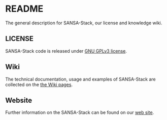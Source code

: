 # README
The general description for SANSA-Stack, our license and knowledge wiki.

## LICENSE
SANSA-Stack code is released under [GNU GPLv3 license](./LICENSE).

## Wiki
The technical documentation, usage and examples of SANSA-Stack are collected on the [the Wiki pages](https://github.com/SANSA-Stack/README/wiki).

## Website
Further information on the SANSA-Stack can be found on our [web site](http://sansa-stack.net/).
